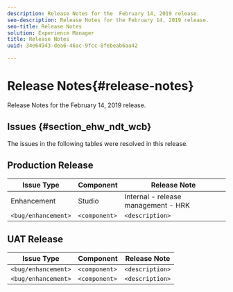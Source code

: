 ```yaml
---
description: Release Notes for the  February 14, 2019 release.
seo-description: Release Notes for the February 14, 2019 release.
seo-title: Release Notes
solution: Experience Manager
title: Release Notes
uuid: 34e64943-dea6-46ac-9fcc-8febeab6aa42

---
```


# Release Notes{#release-notes}

Release Notes for the February 14, 2019 release.

<!--- remove the carets and the quotes and fill in with actual values--->

## Issues {#section_ehw_ndt_wcb}

The issues in the following tables were resolved in this release.

## Production Release

|  **Issue Type** | **Component** | **Release Note** |
|---|---|---|
|  Enhancement |  Studio | Internal - release management - HRK|
|  `<bug/enhancement>` | `<component>` | `<description>` |


## UAT Release


|  **Issue Type** | **Component** | **Release Note** |
|---|---|---|
|  `<bug/enhancement>` | `<component>` | `<description>` |
|  `<bug/enhancement>` | `<component>` | `<description>` |
